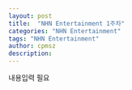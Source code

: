 ```yaml
---
layout: post
title:  "NHN Entertainment 1주차"
categories: "NHN Entertainment"
tags: "NHN Entertainment"
author: cpmsz
description: 
---
```


내용입력 필요